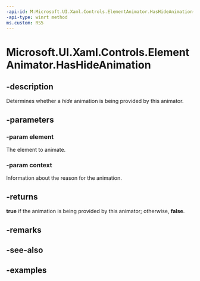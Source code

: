 ```yaml
---
-api-id: M:Microsoft.UI.Xaml.Controls.ElementAnimator.HasHideAnimation(Windows.UI.Xaml.UIElement,Microsoft.UI.Xaml.Controls.AnimationContext)
-api-type: winrt method
ms.custom: RS5
---
```


<!-- Method syntax.
public bool ElementAnimator.HasHideAnimation(UIElement element, AnimationContext context)
-->

# Microsoft.UI.Xaml.Controls.ElementAnimator.HasHideAnimation

## -description

Determines whether a _hide_ animation is being provided by this animator.

## -parameters

### -param element

The element to animate.

### -param context

Information about the reason for the animation.

## -returns

**true** if the animation is being provided by this animator; otherwise, **false**.

## -remarks

## -see-also

## -examples

